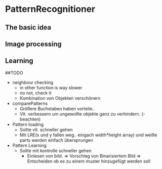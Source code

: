 # PatternRecognitioner

## The basic idea

## Image processing

## Learning





##TODO 
+ neighbour checking
	+ in other function is way slower
	+ no not, check it 
	+ Kombination von Objekten verschönern
+ comparePatterns
	+ Größere Buchstaben haben vorteile..
	+ Vlt. verbessern um ungewollte objekte ganz zu verhindern. (- beachten) 
+ Pattern loading
	+ Sollte vlt. schneller gehen
	+ Mit LRE(x und y fallen weg.. eingach width*height array) und weiße parts werden einfach übersprungen
+ Pattern Learning
	+ Sollte mit kontrolle schneller gehen
		+ Einlesen von bild. 
		=> Vorschlag von Binarisiertem Bild
		=> Entscheiden ob es zu einem muster hinzugefügt werden soll
			
